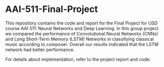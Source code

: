 # AAI-511-Final-Project
This repository contains the code and report for the Final Project for USD course AAI 511: Neural Networks and Deep Learning. In this group project we compared the performance of Convolutional Neural Networks (CNNs) and Long Short-Term Memory (LSTM) Networks in classifying classical music according to composer. Overall our results indicated that the LSTM network had better performance. 

 For details about implementation, refer to the project report and code.
